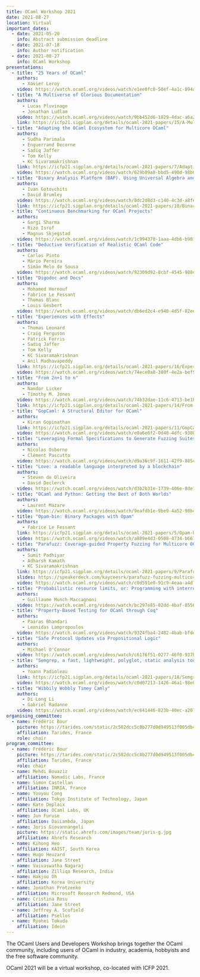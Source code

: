 ```yaml
---
title: OCaml Workshop 2021
date: 2021-08-27
location: Virtual
important_dates:
  - date: 2021-05-20
    info: Abstract submission deadline 
  - date: 2021-07-18
    info: Author notification
  - date: 2021-08-27
    info: OCaml Workshop
presentations:
  - title: "25 Years of OCaml"
    authors:
      - Xavier Leroy
    video: https://watch.ocaml.org/videos/watch/e1ee0fc0-50ef-4a1c-894a-17df181424cb
  - title: "A Multiverse of Glorious Documentation"
    authors:
      - Lucas Pluvinage
      - Jonathan Ludlam
    video: https://watch.ocaml.org/videos/watch/9bb452d6-1829-4dac-a6a2-46b31050c931
    link: https://icfp21.sigplan.org/details/ocaml-2021-papers/15/A-Multiverse-of-Glorious-Documentation 
  - title: "Adapting the OCaml Ecosystem for Multicore OCaml"
    authors:
      - Sudha Parimala 
      - Enguerrand Decorne
      - Sadiq Jaffer
      - Tom Kelly
      - KC Sivaramakrishnan
    link: https://icfp21.sigplan.org/details/ocaml-2021-papers/7/Adapting-the-OCaml-ecosystem-for-Multicore-OCaml
    video: https://watch.ocaml.org/videos/watch/629b89a8-bbd5-490d-98b0-d0c740912b02
  - title: "Binary Analysis Platform (BAP). Using Universal Algebra and Tagless-Final Style for Developing Representation-Agnostic Frameworks"
    authors:
      - Ivan Gotovchits
      - David Brumley
    video: https://watch.ocaml.org/videos/watch/8dc2d8d3-c140-4c3d-a8fe-a6fcf6fba988
    link: https://icfp21.sigplan.org/details/ocaml-2021-papers/10/Binary-Analysis-Platform-BAP-Using-Universal-Algebra-and-Tagless-Final-Style-for-D
  - title: "Continuous Benchmarking for OCaml Projects"
    authors:
      - Gargi Sharma
      - Rizo Isrof
      - Magnus Skjegstad
    video: https://watch.ocaml.org/videos/watch/1c994370-1aaa-4db6-b901-d762786e4904
  - title: "Deductive Verification of Realistic OCaml Code"
    authors:
      - Carlos Pinto
      - Mário Pereira
      - Simão Melo de Sousa
    video: https://watch.ocaml.org/videos/watch/92309d92-8cbf-4545-980c-209c96e42a79
  - title: "Digodoc and Docs"
    authors:
      - Mohamed Hernouf
      - Fabrice Le Fessant
      - Thomas Blanc
      - Louis Gesbert
    video: https://watch.ocaml.org/videos/watch/db6ed2c4-e940-4d5f-82ee-d3d20eb4ceb7
  - title: "Experiences with Effects"
    authors:
      - Thomas Leonard
      - Craig Ferguson
      - Patrick Ferris
      - Sadiq Jaffer
      - Tom Kelly
      - KC Sivaramakrishnan
      - Anil Madhavapeddy
    link: https://icfp21.sigplan.org/details/ocaml-2021-papers/16/Experiences-with-Effects
    video: https://watch.ocaml.org/videos/watch/74ece0a8-380f-4e2a-bef5-c6bb9092be89
  - title: "From 2n+1 to n"
    authors:
      - Nandor Licker
      - Timothy M. Jones
    video: https://watch.ocaml.org/videos/watch/74b32dae-11c6-4713-be1b-946260196e50
    link: https://icfp21.sigplan.org/details/ocaml-2021-papers/14/From-2n-1-to-n
  - title: "GopCaml: A Structural Editor for OCaml"
    authors:
      - Kiran Gopinathan
    link: https://icfp21.sigplan.org/details/ocaml-2021-papers/11/GopCaml-A-Structural-Editor-for-OCaml
    video: https://watch.ocaml.org/videos/watch/e0a6e6f2-0d40-4dfc-9308-001c8e0f64d6
  - title: "Leveraging Formal Specifications to Generate Fuzzing Suites"
    authors:
      - Nicolas Osborne
      - Clément Pascutto
    video: https://watch.ocaml.org/videos/watch/d9a36c9f-1611-42f9-8854-981b1e2d7d75
  - title: "Love: a readable language interpreted by a blockchain"
    authors:
      - Steven de Oliveira
      - David Declerck
    video: https://watch.ocaml.org/videos/watch/d3b2b31e-1739-406e-8de7-d5f21bc01836
  - title: "OCaml and Python: Getting the Best of Both Worlds"
    authors:
      - Laurent Mazare
    video: https://watch.ocaml.org/videos/watch/9eafdb1e-9be9-4a52-98b4-f4696eda4c18
  - title: "Opam-bin: Binary Packages with Opam"
    authors:
      - Fabrice Le Fessant
    link: https://icfp21.sigplan.org/details/ocaml-2021-papers/5/Opam-bin-Binary-Packages-with-Opam
    video: https://watch.ocaml.org/videos/watch/a889e4d3-0508-4734-b667-7060b0a253cd
  - title: "Parafuzz: Coverage-guided Property Fuzzing for Multicore OCaml programs"
    authors:
      - Sumit Padhiyar
      - Adharsh Kamath
      - KC Sivaramakrishnan
    link: https://icfp21.sigplan.org/details/ocaml-2021-papers/9/Parafuzz-Coverage-guided-Property-Fuzzing-for-Multicore-OCaml-programs
    slides: https://speakerdeck.com/kayceesrk/parafuzz-fuzzing-multicore-ocaml-programs
    video: https://watch.ocaml.org/videos/watch/c0d591e0-91c9-4eaa-a4d7-c4f514de0a57
  - title: "Probabilistic resource limits, or: Programming with interrupts in OCaml"
    authors: 
      - Guillaume Munch-Maccagnoni
    video: https://watch.ocaml.org/videos/watch/bc297e85-82dd-4baf-8556-4a3a934978f9
  - title: "Property-Based Testing for OCaml through Coq"
    authors:
      - Paaras Bhandari
      - Leonidas Lampropoulos
    video: https://watch.ocaml.org/videos/watch/9324fba4-2482-4bab-bfdd-b8881b3ed94a
  - title: "Safe Protocol Updates via Propositional Logic"
    authors:
      - Michael O'Connor
    video: https://watch.ocaml.org/videos/watch/c6176f51-0277-46f0-937b-1e2721044492
  - title: "Semgrep, a fast, lightweight, polyglot, static analysis tool to find bugs"
    authors:
      - Yoann Padioleau
    link: https://icfp21.sigplan.org/details/ocaml-2021-papers/18/Semgrep-a-fast-lightweight-polyglot-static-analysis-tool-to-find-bugs
    video: https://watch.ocaml.org/videos/watch/c0d07213-1426-46a1-98e0-0b0c4515c841
  - title: "Wibbily Wobbly Timey Camly"
    authors: 
      - Di Long Li
      - Gabriel Radanne
    video: https://watch.ocaml.org/videos/watch/ec641446-823b-40ec-a207-85157a18f88e
organising_committee: 
  - name: Frédéric Bour
    picture: https://tarides.com/static/2c582dcc5c8b277d0d949513f005db49/5ff57/fred.webp
    affiliation: Tarides, France
    role: chair
program_committee: 
  - name: Frédéric Bour
    picture: https://tarides.com/static/2c582dcc5c8b277d0d949513f005db49/5ff57/fred.webp
    affiliation: Tarides, France
    role: chair
  - name: Mehdi Bouaziz
    affiliation: Nomadic Labs, France
  - name: Simon Castellan
    affiliation: INRIA, France
  - name: Youyou Cong
    affiliation: Tokyo Institute of Technology, Japan
  - name: Kate Deplaix
    affiliation: OCaml Labs, UK
  - name: Jun Furuse
    affiliation: DaiLambda, Japan
  - name: Joris Giovannangeli
    picture: https://static.ahrefs.com/images/team/joris-g.jpg
    affiliation: Ahrefs Research
  - name: Kihong Heo
    affiliation: KAIST, South Korea
  - name: Hugo Heuzard
    affiliation: Jane Street
  - name: Vaivaswatha Nagaraj
    affiliation: Zilliqa Research, India
  - name: Hakjoo Oh
    affiliation: Korea University
  - name: Jonathan Protzenko
    affiliation: Microsoft Research Redmond, USA
  - name: Cristina Rosu
    affiliation: Jane Street
  - name: Jeffrey A. Scofield
    affiliation: Psellos
  - name: Ryohei Tokuda
    affiliation: Idein
---
```


The OCaml Users and Developers Workshop brings together the OCaml community, including users of OCaml in industry, academia, hobbyists and the free software community.

OCaml 2021 will be a virtual workshop, co-located with ICFP 2021.

